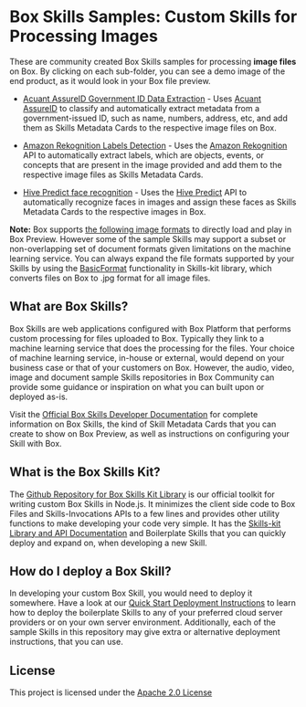 # Box Skills Samples: Custom Skills for Processing Images 

These are community created Box Skills samples for processing **image files** on Box. By clicking on each sub-folder, you can see a demo image of the end product, as it would look in your Box file preview.

* [Acuant AssureID Government ID Data Extraction](acuant-assureid-goverment-id-data-extraction) - Uses [Acuant AssureID](https://www.acuantcorp.com/products/assureid-identity-verification-software/) to classify and automatically extract metadata from a government-issued ID, such as name, numbers, address, etc, and add them as Skills Metadata Cards to the respective image files on Box. 

* [Amazon Rekognition Labels Detection](amazon-rekognition-labels-detection) - Uses the [Amazon Rekognition](https://aws.amazon.com/rekognition) API to automatically extract labels, which are objects, events, or concepts that are present in the image provided and add them to the respective image files as Skills Metadata Cards.

* [Hive Predict face recognition](hive-predict-face-recognition) - Uses the [Hive Predict](https://thehive.ai/predict) API to automatically recognize faces in images and assign these faces as Skills Metadata Cards to the respective images in Box.

**Note:** Box supports [the following image formats](https://community.box.com/t5/How-to-Guides-for-Managing/File-Types-and-Fonts-Supported-in-Box-Content-Preview/ta-p/327#Type_TextBased) to directly load and play in Box Preview. However some of the sample Skills may support a subset or non-overlapping set of document formats given limitations on the machine learning service. You can always expand the file formats supported by your Skills by using the [BasicFormat](https://github.com/box/box-skills-kit-nodejs/blob/master/skills-kit-library/README.md#note-basicformat-functions-allows-you-to-access-files-stored-in-box-in-another-format-which-may-be-more-accepted-by-ml-providers-the-provided-basic-formats-are-audio-filesmp3-image-files--jpg-document-filesextracted_text-video-filesmp4-caution-should-be-excercised-using-basicformats-for-certain-large-files-as-it-involves-a-time-delay-and-your-skill-code-or-skills-engine-request-may-time-out-before-the-converted-format-is-fetched) functionality in Skills-kit library, which converts files on Box to .jpg format for all image files.


## What are Box Skills?

Box Skills are web applications configured with Box Platform that performs custom processing for files uploaded to Box. Typically they link to a machine learning service that does the processing for the files. Your choice of machine learning service, in-house or external, would depend on your business case or that of your customers on Box. However, the audio, video, image and document sample Skills repositories in Box Community can provide some guidance or inspiration on what you can built upon or deployed as-is.

Visit the [Official Box Skills Developer Documentation](https://developer.box.com/docs/box-skills) for complete information on Box Skills, the kind of Skill Metadata Cards that you can create to show on Box Preview, as well as instructions on configuring your Skill with Box.

## What is the Box Skills Kit?

The [Github Repository for Box Skills Kit Library](https://github.com/box/box-skills-kit-nodejs) is our official toolkit for writing custom Box Skills in Node.js. It minimizes the client side code to Box Files and Skills-Invocations APIs to a few lines and provides other utility functions to make developing your code very simple. It has the [Skills-kit Library and API Documentation](https://github.com/box/box-skills-kit-nodejs/tree/master/skills-kit-library)  and Boilerplate Skills that you can quickly deploy and expand on, when developing a new Skill.

## How do I deploy a Box Skill?

In developing your custom Box Skill, you would need to deploy it somewhere. Have a look at our [Quick Start Deployment Instructions](https://github.com/box/box-skills-kit-nodejs/tree/master/boilerplate-skills) to learn how to deploy the boilerplate Skills to any of your preferred cloud server providers or on your own server environment. Additionally, each of the sample Skills in this repository may give extra or alternative deployment instructions, that you can use.


## License

This project is licensed under the [Apache 2.0 License](LICENSE)
